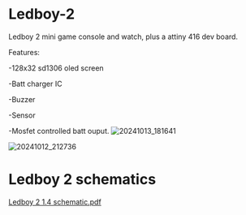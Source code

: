 # Ledboy-2
Ledboy 2 mini game console and watch, plus a attiny 416 dev board.

Features: 

-128x32 sd1306 oled screen

-Batt charger IC

-Buzzer

-Sensor

-Mosfet controlled batt ouput.
![20241013_181641](https://github.com/user-attachments/assets/420abf3f-2709-4c99-b95f-189bdb1534e4)

![20241012_212736](https://github.com/user-attachments/assets/9099f9ec-bdde-4ca3-9121-9837cd252f21)

# Ledboy 2 schematics 
[Ledboy 2 1.4 schematic.pdf](https://github.com/user-attachments/files/17352566/Ledboy.2.1.4.schematic.pdf)
